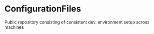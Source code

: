 # ConfigurationFiles
Public repository consisting of consistent dev. environment setup across machines
